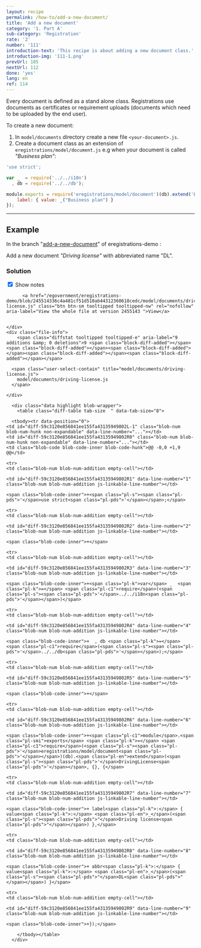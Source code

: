 ```yaml
---
layout: recipe
permalink: /how-to/add-a-new-document/
title: 'Add a new document'
category: '1. Part A'
sub-category: 'Registration'
rate: '2'
number: '111'
introduction-text: 'This recipe is about adding a new document class.'
introduction-img: '111-1.png'
prevUrl: 105
nextUrl: 112
done: 'yes'
lang: en
ref: 114
---
```


Every document is defined as a stand alone class. Registrations use documents as certificates or requirement uploads (documents which need to be uploaded by the end user).

To create a new document:

1. In `model/documents` directory create a new file `<your-document>.js`.
2. Create a document class as an extension of `eregistrations/model/document.js` e.g when your document is called *"Business plan"*:

```javascript
'use strict';

var _  = require('../../i18n')
  , db = require('../../db');

module.exports = require('eregistrations/model/document')(db).extend('BusinessPlan', {}, {
	label: { value: _("Business plan") }
});
```

---

## Example

In the branch "[add-a-new-document](https://github.com/egovernment/eregistrations-demo/tree/add-a-new-document)" of eregistrations-demo :

Add a new document *"Driving license"* with abbreviated name "DL".

### Solution

<div id="files" class="diff-view " onclick="window.open('https://github.com/egovernment/eregistrations-demo/compare/add-a-new-document...add-a-new-document-solution#files')">


<a name="diff-59c3120e856841ee155fa43135949802"></a>
<div id="diff-0" class="file js-details-container




             show-inline-notes
           ">
  <div class="file-header" data-path="model/documents/driving-license.js">
    <div class="file-actions">
        <span class="show-file-notes">
          <label>
            <input type="checkbox" checked="checked" class="js-toggle-file-notes">
            Show notes
          </label>
        </span>

          <a href="/egovernment/eregistrations-demo/blob/245514336c4a481cf51d510ab44312360618cedc/model/documents/driving-license.js" class="btn btn-sm tooltipped tooltipped-nw" rel="nofollow" aria-label="View the whole file at version 2455143 ">View</a>


    </div>
    <div class="file-info">
        <span class="diffstat tooltipped tooltipped-e" aria-label="9 additions &amp; 0 deletions">9 <span class="block-diff-added"></span><span class="block-diff-added"></span><span class="block-diff-added"></span><span class="block-diff-added"></span><span class="block-diff-added"></span></span>

      <span class="user-select-contain" title="model/documents/driving-license.js">
        model/documents/driving-license.js
      </span>

    </div>
  </div>

      <div class="data highlight blob-wrapper">
        <table class="diff-table tab-size  " data-tab-size="8">

      <tbody><tr data-position="0">
    <td id="diff-59c3120e856841ee155fa43135949802L-1" class="blob-num blob-num-hunk non-expandable" data-line-number="..."></td>
    <td id="diff-59c3120e856841ee155fa43135949802R0" class="blob-num blob-num-hunk non-expandable" data-line-number="..."></td>
    <td class="blob-code blob-code-inner blob-code-hunk">@@ -0,0 +1,9 @@</td>
  </tr>

    <tr>
    <td class="blob-num blob-num-addition empty-cell"></td>

    <td id="diff-59c3120e856841ee155fa43135949802R1" data-line-number="1" class="blob-num blob-num-addition js-linkable-line-number"></td>

  <td class="blob-code blob-code-addition">

    <span class="blob-code-inner">+<span class="pl-s"><span class="pl-pds">'</span>use strict<span class="pl-pds">'</span></span>;</span>

  </td>
</tr>


    <tr>
    <td class="blob-num blob-num-addition empty-cell"></td>

    <td id="diff-59c3120e856841ee155fa43135949802R2" data-line-number="2" class="blob-num blob-num-addition js-linkable-line-number"></td>

  <td class="blob-code blob-code-addition">

    <span class="blob-code-inner">+</span>

  </td>
</tr>


    <tr>
    <td class="blob-num blob-num-addition empty-cell"></td>

    <td id="diff-59c3120e856841ee155fa43135949802R3" data-line-number="3" class="blob-num blob-num-addition js-linkable-line-number"></td>

  <td class="blob-code blob-code-addition">

    <span class="blob-code-inner">+<span class="pl-k">var</span> _  <span class="pl-k">=</span> <span class="pl-c1">require</span>(<span class="pl-s"><span class="pl-pds">'</span>../../i18n<span class="pl-pds">'</span></span>)</span>

  </td>
</tr>


    <tr>
    <td class="blob-num blob-num-addition empty-cell"></td>

    <td id="diff-59c3120e856841ee155fa43135949802R4" data-line-number="4" class="blob-num blob-num-addition js-linkable-line-number"></td>

  <td class="blob-code blob-code-addition">

    <span class="blob-code-inner">+  , db <span class="pl-k">=</span> <span class="pl-c1">require</span>(<span class="pl-s"><span class="pl-pds">'</span>../../db<span class="pl-pds">'</span></span>);</span>

  </td>
</tr>


    <tr>
    <td class="blob-num blob-num-addition empty-cell"></td>

    <td id="diff-59c3120e856841ee155fa43135949802R5" data-line-number="5" class="blob-num blob-num-addition js-linkable-line-number"></td>

  <td class="blob-code blob-code-addition">

    <span class="blob-code-inner">+</span>

  </td>
</tr>


    <tr>
    <td class="blob-num blob-num-addition empty-cell"></td>

    <td id="diff-59c3120e856841ee155fa43135949802R6" data-line-number="6" class="blob-num blob-num-addition js-linkable-line-number"></td>

  <td class="blob-code blob-code-addition">

    <span class="blob-code-inner">+<span class="pl-c1">module</span>.<span class="pl-smi">exports</span> <span class="pl-k">=</span> <span class="pl-c1">require</span>(<span class="pl-s"><span class="pl-pds">'</span>eregistrations/model/document<span class="pl-pds">'</span></span>)(db).<span class="pl-en">extend</span>(<span class="pl-s"><span class="pl-pds">'</span>DrivingLicense<span class="pl-pds">'</span></span>, {}, {</span>

  </td>
</tr>


    <tr>
    <td class="blob-num blob-num-addition empty-cell"></td>

    <td id="diff-59c3120e856841ee155fa43135949802R7" data-line-number="7" class="blob-num blob-num-addition js-linkable-line-number"></td>

  <td class="blob-code blob-code-addition">

    <span class="blob-code-inner">+	label<span class="pl-k">:</span> { value<span class="pl-k">:</span> <span class="pl-en">_</span>(<span class="pl-s"><span class="pl-pds">"</span>Driving license<span class="pl-pds">"</span></span>) },</span>

  </td>
</tr>


    <tr>
    <td class="blob-num blob-num-addition empty-cell"></td>

    <td id="diff-59c3120e856841ee155fa43135949802R8" data-line-number="8" class="blob-num blob-num-addition js-linkable-line-number"></td>

  <td class="blob-code blob-code-addition">

    <span class="blob-code-inner">+	abbr<span class="pl-k">:</span> { value<span class="pl-k">:</span> <span class="pl-en">_</span>(<span class="pl-s"><span class="pl-pds">"</span>DL<span class="pl-pds">"</span></span>) }</span>

  </td>
</tr>


    <tr>
    <td class="blob-num blob-num-addition empty-cell"></td>

    <td id="diff-59c3120e856841ee155fa43135949802R9" data-line-number="9" class="blob-num blob-num-addition js-linkable-line-number"></td>

  <td class="blob-code blob-code-addition">

    <span class="blob-code-inner">+});</span>

  </td>
</tr>



        </tbody></table>
      </div>
</div>

</div>

